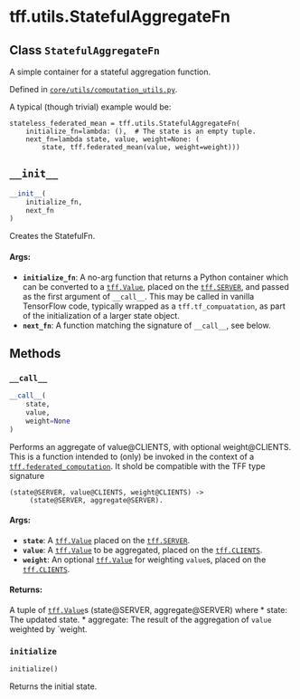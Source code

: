 <div itemscope itemtype="http://developers.google.com/ReferenceObject">
<meta itemprop="name" content="tff.utils.StatefulAggregateFn" />
<meta itemprop="path" content="Stable" />
<meta itemprop="property" content="__call__"/>
<meta itemprop="property" content="__init__"/>
<meta itemprop="property" content="initialize"/>
</div>

# tff.utils.StatefulAggregateFn

## Class `StatefulAggregateFn`

A simple container for a stateful aggregation function.

Defined in
[`core/utils/computation_utils.py`](http://github.com/tensorflow/federated/tree/master/tensorflow_federated/python/core/utils/computation_utils.py).

<!-- Placeholder for "Used in" -->

A typical (though trivial) example would be:

```
stateless_federated_mean = tff.utils.StatefulAggregateFn(
    initialize_fn=lambda: (),  # The state is an empty tuple.
    next_fn=lambda state, value, weight=None: (
        state, tff.federated_mean(value, weight=weight)))
```

<h2 id="__init__"><code>__init__</code></h2>

```python
__init__(
    initialize_fn,
    next_fn
)
```

Creates the StatefulFn.

#### Args:

*   <b>`initialize_fn`</b>: A no-arg function that returns a Python container
    which can be converted to a
    <a href="../../tff/Value.md"><code>tff.Value</code></a>, placed on the
    <a href="../../tff.md#SERVER"><code>tff.SERVER</code></a>, and passed as the
    first argument of `__call__`. This may be called in vanilla TensorFlow code,
    typically wrapped as a `tff.tf_compuatation`, as part of the initialization
    of a larger state object.
*   <b>`next_fn`</b>: A function matching the signature of `__call__`, see
    below.

## Methods

<h3 id="__call__"><code>__call__</code></h3>

```python
__call__(
    state,
    value,
    weight=None
)
```

Performs an aggregate of value@CLIENTS, with optional weight@CLIENTS. This is a
function intended to (only) be invoked in the context of a
<a href="../../tff/federated_computation.md"><code>tff.federated_computation</code></a>.
It shold be compatible with the TFF type signature

```
(state@SERVER, value@CLIENTS, weight@CLIENTS) ->
     (state@SERVER, aggregate@SERVER).
```

#### Args:

*   <b>`state`</b>: A <a href="../../tff/Value.md"><code>tff.Value</code></a>
    placed on the <a href="../../tff.md#SERVER"><code>tff.SERVER</code></a>.
*   <b>`value`</b>: A <a href="../../tff/Value.md"><code>tff.Value</code></a> to
    be aggregated, placed on the
    <a href="../../tff.md#CLIENTS"><code>tff.CLIENTS</code></a>.
*   <b>`weight`</b>: An optional
    <a href="../../tff/Value.md"><code>tff.Value</code></a> for weighting
    `value`s, placed on the
    <a href="../../tff.md#CLIENTS"><code>tff.CLIENTS</code></a>.

#### Returns:

A tuple of <a href="../../tff/Value.md"><code>tff.Value</code></a>s
(state@SERVER, aggregate@SERVER) where * state: The updated state. * aggregate:
The result of the aggregation of `value` weighted by `weight.

<h3 id="initialize"><code>initialize</code></h3>

```python
initialize()
```

Returns the initial state.
